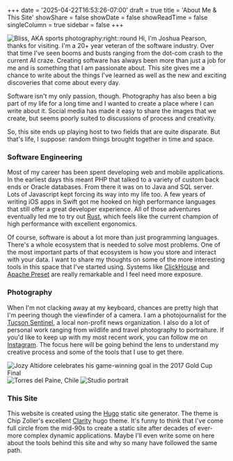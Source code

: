 +++
date = '2025-04-22T16:53:26-07:00'
draft = true
title = 'About Me & This Site'
showShare = false
showDate = false
showReadTime = false
singleColumn = true
sidebar = false
+++

![Bliss, AKA sports photography:right::round](/images/josh-about.jpg)
Hi, I'm Joshua Pearson, thanks for visiting.
I'm a 20+ year veteran of the software industry. Over that time I've seen booms
and busts ranging from the dot-com crash to the current AI craze. Creating
software has always been more than just a job for me and is something that I am
passionate about. This site gives me a chance to write about the things I've
learned as well as the new and exciting discoveries that come about every day.

Software isn't my only passion, though. Photography has also been a big part of
my life for a long time and I wanted to create a place where I can write about
it. Social media has made it easy to share the images that we create, but seems
poorly suited to discussions of process and creativity.

So, this site ends up playing host to two fields that are quite disparate. But
that's life, I suppose: random things brought together in time and space.

### Software Engineering

Most of my career has been spent developing web and mobile applications. In the
earliest days this meant PHP that talked to a variety of custom back ends or
Oracle databases. From there it was on to Java and SQL server. Lots of Javascript
kept forcing its way into my life too. A few years of writing iOS apps in Swift
got me hooked on high performance languages that still offer a great developer
experience. All of those adventures eventually led me to try out
[Rust](https://www.rust-lang.org/), which feels like the current champion of
high performance with excellent ergonomics.

Of course, software is about a lot more than just programming languages. There's
a whole ecosystem that is needed to solve most problems. One of the most
important parts of that ecosystem is how you store and interact with your data.
I want to share my thoughts on some of the more interesting tools in this space
that I've started using. Systems like [ClickHouse](https://clickhouse.com/) and
[Apache Preset](https://preset.io/) are really remarkable and I feel need
more exposure.

### Photography

When I'm not clacking away at my keyboard, chances are pretty high that I'm
peering though the viewfinder of a camera. I am a photojournalist for the
[Tucson Sentinel](https://www.tucsonsentinel.com/), a local non-profit news
organization. I also do a lot of personal work ranging from wildlife and travel
photography to portraiture. If you'd like to keep up with my most recent work,
you can follow me on [Instagram](https://www.instagram.com/tucson.josh/). The
focus here will be going behind the lens to understand my creative process and
some of the tools that I use to get there.

![Jozy Altidore celebrates his game-winning goal in the 2017 Gold Cup Final](/images/GoldCup.jpg)
![Torres del Paine, Chile](/images/patagonia.jpg)
![Studio portrait](/images/Studio-Hair.jpg)

### This Site

This website is created using the [Hugo](https://gohugo.io/) static site
generator. The theme is Chip Zoller's excellent
[Clarity](https://github.com/chipzoller/hugo-clarity) hugo theme. It's funny to
think that I've come full circle from the mid-90s to create a static site after
decades of ever-more complex dynamic applications. Maybe I'll even write some on
here about the tools behind this site and why so many have followed the same
path.
